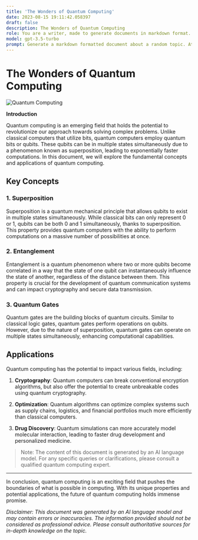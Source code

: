 ```yaml
---
title: 'The Wonders of Quantum Computing'
date: 2023-08-15 19:11:42.058397
draft: false
description: The Wonders of Quantum Computing
role: You are a writer, made to generate documents in markdown format. It is very important that all of the documents you generate are in valid markdown format.
model: gpt-3.5-turbo
prompt: Generate a markdown formatted document about a random topic. At the bottom, include a disclaimer explaining that the document was generated by you. The first line of the document should be the title. Make sure that the entire document is in proper markdown format, using a mix of various tags to make the document visually appealing.
---
```


# The Wonders of Quantum Computing

![Quantum Computing](https://images.unsplash.com/photo-1468070454955-d7338fa2c48f?ixlib=rb-1.2.1&auto=format&fit=crop&w=1050&q=80)

**Introduction**

Quantum computing is an emerging field that holds the potential to revolutionize our approach towards solving complex problems. Unlike classical computers that utilize bits, quantum computers employ quantum bits or qubits. These qubits can be in multiple states simultaneously due to a phenomenon known as superposition, leading to exponentially faster computations. In this document, we will explore the fundamental concepts and applications of quantum computing.

## Key Concepts

### 1. Superposition

Superposition is a quantum mechanical principle that allows qubits to exist in multiple states simultaneously. While classical bits can only represent 0 or 1, qubits can be both 0 and 1 simultaneously, thanks to superposition. This property provides quantum computers with the ability to perform computations on a massive number of possibilities at once.

### 2. Entanglement

Entanglement is a quantum phenomenon where two or more qubits become correlated in a way that the state of one qubit can instantaneously influence the state of another, regardless of the distance between them. This property is crucial for the development of quantum communication systems and can impact cryptography and secure data transmission.

### 3. Quantum Gates

Quantum gates are the building blocks of quantum circuits. Similar to classical logic gates, quantum gates perform operations on qubits. However, due to the nature of superposition, quantum gates can operate on multiple states simultaneously, enhancing computational capabilities.

## Applications

Quantum computing has the potential to impact various fields, including:

1. **Cryptography**: Quantum computers can break conventional encryption algorithms, but also offer the potential to create unbreakable codes using quantum cryptography.

2. **Optimization**: Quantum algorithms can optimize complex systems such as supply chains, logistics, and financial portfolios much more efficiently than classical computers.

3. **Drug Discovery**: Quantum simulations can more accurately model molecular interaction, leading to faster drug development and personalized medicine.

> Note: The content of this document is generated by an AI language model. For any specific queries or clarifications, please consult a qualified quantum computing expert.

---

In conclusion, quantum computing is an exciting field that pushes the boundaries of what is possible in computing. With its unique properties and potential applications, the future of quantum computing holds immense promise.

*Disclaimer: This document was generated by an AI language model and may contain errors or inaccuracies. The information provided should not be considered as professional advice. Please consult authoritative sources for in-depth knowledge on the topic.*